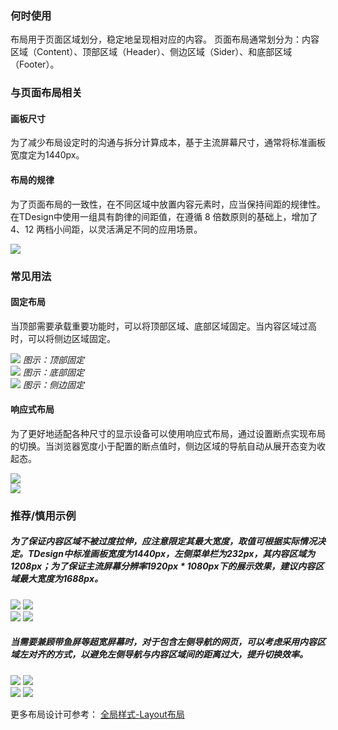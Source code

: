 


### 何时使用

布局用于页面区域划分，稳定地呈现相对应的内容。
页面布局通常划分为：内容区域（Content）、顶部区域（Header）、侧边区域（Sider）、和底部区域（Footer）。

### 与页面布局相关

#### 画板尺寸

为了减少布局设定时的沟通与拆分计算成本，基于主流屏幕尺寸，通常将标准画板宽度定为1440px。

#### 布局的规律

为了页面布局的一致性，在不同区域中放置内容元素时，应当保持间距的规律性。在TDesign中使用一组具有韵律的间距值，在遵循 8 倍数原则的基础上，增加了 4、12 两档小间距，以灵活满足不同的应用场景。

<img src="https://oteam-tdesign-1258344706.cos.ap-guangzhou.myqcloud.com/11.png?111" />

### 常见用法

#### 固定布局

当顶部需要承载重要功能时，可以将顶部区域、底部区域固定。当内容区域过高时，可以将侧边区域固定。

<div class="legend">
  <div class="item">
    <img src="https://oteam-tdesign-1258344706.cos.ap-guangzhou.myqcloud.com/site/design/Layout_2.png" />
    <em>图示：顶部固定</em>
  </div>
  <div class="item">
    <img src="https://oteam-tdesign-1258344706.cos.ap-guangzhou.myqcloud.com/site/design/Layout_3.png" />
    <em>图示：底部固定</em>
  </div>
  <div class="item">
    <img src="https://oteam-tdesign-1258344706.cos.ap-guangzhou.myqcloud.com/site/design/Layout_4.png" />
    <em>图示：侧边固定</em>
  </div>
</div>

#### 响应式布局
为了更好地适配各种尺寸的显示设备可以使用响应式布局，通过设置断点实现布局的切换。当浏览器宽度小于配置的断点值时，侧边区域的导航自动从展开态变为收起态。

<div class="legend">
  <div class="item">
    <img src="https://oteam-tdesign-1258344706.cos.ap-guangzhou.myqcloud.com/site/design/Layout_5.png?5555" />
  </div>
  <div class="item">
    <img src="https://oteam-tdesign-1258344706.cos.ap-guangzhou.myqcloud.com/site/design/Layout_666.png?111111" />
  </div>
</div>

### 推荐/慎用示例


##### 为了保证内容区域不被过度拉伸，应注意限定其最大宽度，取值可根据实际情况决定。TDesign中标准画板宽度为1440px，左侧菜单栏为232px，其内容区域为1208px；为了保证主流屏幕分辨率1920px * 1080px下的展示效果，建议内容区域最大宽度为1688px。

<div class="legend">
  <div class="item">
    <img src="https://oteam-tdesign-1258344706.cos.ap-guangzhou.myqcloud.com/site/design/Layout_7.png" />
    <img class="tag" src="https://oteam-tdesign-1258344706.cos.ap-guangzhou.myqcloud.com/site/doc/good.png" />
  </div>

  <div class="item">
    <img src="https://oteam-tdesign-1258344706.cos.ap-guangzhou.myqcloud.com/site/design/Layout_8.png" />
    <img class="tag" src="https://oteam-tdesign-1258344706.cos.ap-guangzhou.myqcloud.com/site/doc/bad.png" />
  </div>
</div>



##### 当需要兼顾带鱼屏等超宽屏幕时，对于包含左侧导航的网页，可以考虑采用内容区域左对齐的方式，以避免左侧导航与内容区域间的距离过大，提升切换效率。

<div class="legend">
  <div class="item">
    <img src="https://oteam-tdesign-1258344706.cos.ap-guangzhou.myqcloud.com/site/design/Layout_9.png" />
    <img class="tag" src="https://oteam-tdesign-1258344706.cos.ap-guangzhou.myqcloud.com/site/doc/good.png" />
  </div>

  <div class="item">
    <img src="https://oteam-tdesign-1258344706.cos.ap-guangzhou.myqcloud.com/site/design/Layout_10.png" />
    <img class="tag" src="https://oteam-tdesign-1258344706.cos.ap-guangzhou.myqcloud.com/site/doc/bad.png" />
  </div>
</div>

</hr>

更多布局设计可参考： [全局样式-Layout布局](/design/layout)
